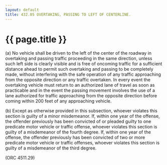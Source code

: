 ```yaml
---
layout: default 
title: 432.05 OVERTAKING, PASSING TO LEFT OF CENTERLINE.
---
```


{{ page.title }}
================

​(a) No vehicle shall be driven to the left of the center of the roadway
in overtaking and passing traffic proceeding in the same direction,
unless such left side is clearly visible and is free of oncoming traffic
for a sufficient distance ahead to permit such overtaking and passing to
be completely made, without interfering with the safe operation of any
traffic approaching from the opposite direction or any traffic
overtaken. In every event the overtaking vehicle must return to an
authorized lane of travel as soon as practicable and in the event the
passing movement involves the use of a lane authorized for traffic
approaching from the opposite direction before coming within 200 feet of
any approaching vehicle.

​(b) Except as otherwise provided in this subsection, whoever violates
this section is guilty of a minor misdemeanor. If, within one year of
the offense, the offender previously has been convicted of or pleaded
guilty to one predicate motor vehicle or traffic offense, whoever
violates this section is guilty of a misdemeanor of the fourth degree.
If, within one year of the offense, the offender previously has been
convicted of two or more predicate motor vehicle or traffic offenses,
whoever violates this section is guilty of a misdemeanor of the third
degree.

(ORC 4511.29)
